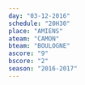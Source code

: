 ```yaml
---
day: "03-12-2016"
schedule: "20H30"
place: "AMIENS"
ateam: "CAMON"
bteam: "BOULOGNE"
ascore: "9"
bscore: "2"
season: "2016-2017"
---
```

